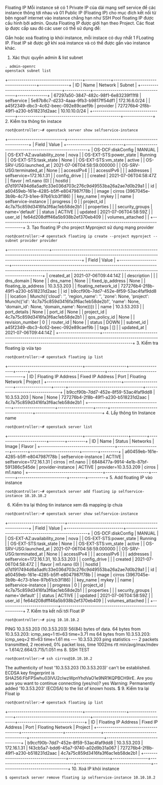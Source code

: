 Floating IP
Mỗi instance sẽ có 1 Private IP của dải mạng self service để các instance thông tới nhau và 01 Public IP (Floating IP) cho mục đích kết nối từ bên ngoaif internet vào instance chẳng hạn như SSH Pool floating IP được cấu hình bởi admin. Qouta Floating IP được giới hạn theo Project. Các float ip được cấp sau đó các user có thể sử dụng để:

Gắn hoặc xoá floating ip khỏi instance, mỗi instace có duy nhất 1 FLoating IP.
Float IP sẽ được gỡ khi xoá instance và có thể được gắn vào instance khác.
1. Xác thực quyền admin & list subnet
```
. admin-openrc
openstack subnet list
```
+--------------------------------------+-------------+--------------------------------------+---------------+
| ID                                   | Name        | Network                              | Subnet        |
+--------------------------------------+-------------+--------------------------------------+---------------+
| 67297a50-3847-482c-98f1-6e83239f11f8 | selfservice | 5e87b8c7-d233-4aaa-9fb3-b9817ff54df1 | 172.16.6.0/24 |
| a45f2349-dbc3-4c62-beec-092e89caef9b | provider    | 727276b4-2f8b-49f1-a230-b518231d2aac | 10.10.10.0/24 |
+--------------------------------------+-------------+--------------------------------------+---------------+
2. Kiểm tra thông tin instace
```
root@controller:~# openstack server show selfservice-instance
```
+-----------------------------+----------------------------------------------------------+
| Field                       | Value                                                    |
+-----------------------------+----------------------------------------------------------+
| OS-DCF:diskConfig           | MANUAL                                                   |
| OS-EXT-AZ:availability_zone | nova                                                     |
| OS-EXT-STS:power_state      | Running                                                  |
| OS-EXT-STS:task_state       | None                                                     |
| OS-EXT-STS:vm_state         | active                                                   |
| OS-SRV-USG:launched_at      | 2021-07-06T04:58:59.000000                               |
| OS-SRV-USG:terminated_at    | None                                                     |
| accessIPv4                  |                                                          |
| accessIPv6                  |                                                          |
| addresses                   | selfservice=172.16.1.31                                  |
| config_drive                |                                                          |
| created                     | 2021-07-06T04:58:47Z                                     |
| flavor                      | m1.nano (0)                                              |
| hostId                      | d7d1917494d6a5adfc33e036d703c276c9d49553ba26a2ae7d0b29a1 |
| id                          | a60459eb-161e-4285-b5ff-e8047987f78b                     |
| image                       | cirros (3967045e-3b9b-4c73-b1ee-97b61cb3f186)            |
| key_name                    | mykey                                                    |
| name                        | selfservice-instance                                     |
| progress                    | 0                                                        |
| project_id                  | 4c7a75c859d3416fa3f6ac1eb58de2b1                         |
| properties                  |                                                          |
| security_groups             | name='default'                                           |
| status                      | ACTIVE                                                   |
| updated                     | 2021-07-06T04:58:59Z                                     |
| user_id                     | fe64d208dfff46a5b938b2ef370eb409                         |
| volumes_attached            |                                                          |
+-----------------------------+----------------------------------------------------------+
3. Tạo floating IP cho project Myproject sử dụng mạng provider
``` 
root@controller:~# openstack floating ip create --project myproject --subnet provider provider
```
+---------------------+---------------------------------------------------------------------------------------------------------------------------------------------------------------------------+
| Field               | Value                                                                                                                                                                     |
+---------------------+---------------------------------------------------------------------------------------------------------------------------------------------------------------------------+
| created_at          | 2021-07-06T09:44:14Z                                                                                                                                                      |
| description         |                                                                                                                                                                           |
| dns_domain          | None                                                                                                                                                                      |
| dns_name            | None                                                                                                                                                                      |
| fixed_ip_address    | None                                                                                                                                                                      |
| floating_ip_address | 10.3.53.203                                                                                                                                                               |
| floating_network_id | 727276b4-2f8b-49f1-a230-b518231d2aac                                                                                                                                      |
| id                  | b9ccf90b-7dd7-452e-8f59-53ac4faf9dd8                                                                                                                                      |
| location            | Munch({'cloud': '', 'region_name': '', 'zone': None, 'project': Munch({'id': '4c7a75c859d3416fa3f6ac1eb58de2b1', 'name': None, 'domain_id': None, 'domain_name': None})}) |
| name                | 10.3.53.203                                                                                                                                                               |
| port_details        | None                                                                                                                                                                      |
| port_id             | None                                                                                                                                                                      |
| project_id          | 4c7a75c859d3416fa3f6ac1eb58de2b1                                                                                                                                          |
| qos_policy_id       | None                                                                                                                                                                      |
| revision_number     | 0                                                                                                                                                                         |
| router_id           | None                                                                                                                                                                      |
| status              | DOWN                                                                                                                                                                      |
| subnet_id           | a45f2349-dbc3-4c62-beec-092e89caef9b                                                                                                                                      |
| tags                | []                                                                                                                                                                        |
| updated_at          | 2021-07-06T09:44:14Z                                                                                                                                                      |
+---------------------+---------------------------------------------------------------------------------------------------------------------------------------------------------------------------+
3. Kiểm tra floating ip vừa tạo
```
root@controller:~# openstack floating ip list
```
+--------------------------------------+---------------------+------------------+------+--------------------------------------+----------------------------------+
| ID                                   | Floating IP Address | Fixed IP Address | Port | Floating Network                     | Project                          |
+--------------------------------------+---------------------+------------------+------+--------------------------------------+----------------------------------+
| b9ccf90b-7dd7-452e-8f59-53ac4faf9dd8 | 10.3.53.203         | None             | None | 727276b4-2f8b-49f1-a230-b518231d2aac | 4c7a75c859d3416fa3f6ac1eb58de2b1 |
+--------------------------------------+---------------------+------------------+------+--------------------------------------+----------------------------------+
4. Lấy thông tin Instance name
```
root@controller:~# openstack server list
```
+--------------------------------------+----------------------+--------+-------------------------+--------+---------+
| ID                                   | Name                 | Status | Networks                | Image  | Flavor  |
+--------------------------------------+----------------------+--------+-------------------------+--------+---------+
| a60459eb-161e-4285-b5ff-e8047987f78b | selfservice-instance | ACTIVE | selfservice=172.16.1.31 | cirros | m1.nano |
| 6848477a-9914-4e1b-87bf-591386c545de | provider-instance    | ACTIVE | provider=10.3.53.209    | cirros | m1.nano |
+--------------------------------------+----------------------+--------+-------------------------+--------+---------+
5. Add floating IP vào instance
```
root@controller:~# openstack server add floating ip selfservice-instance 10.10.10.2
```
6. Kiểm tra lại thông tin instance xem đã mapping ip chưa
```
root@controller:~# openstack server show selfservice-instance
```
+-----------------------------+----------------------------------------------------------+
| Field                       | Value                                                    |
+-----------------------------+----------------------------------------------------------+
| OS-DCF:diskConfig           | MANUAL                                                   |
| OS-EXT-AZ:availability_zone | nova                                                     |
| OS-EXT-STS:power_state      | Running                                                  |
| OS-EXT-STS:task_state       | None                                                     |
| OS-EXT-STS:vm_state         | active                                                   |
| OS-SRV-USG:launched_at      | 2021-07-06T04:58:59.000000                               |
| OS-SRV-USG:terminated_at    | None                                                     |
| accessIPv4                  |                                                          |
| accessIPv6                  |                                                          |
| addresses                   | selfservice=172.16.1.31, 10.3.53.203                     |
| config_drive                |                                                          |
| created                     | 2021-07-06T04:58:47Z                                     |
| flavor                      | m1.nano (0)                                              |
| hostId                      | d7d1917494d6a5adfc33e036d703c276c9d49553ba26a2ae7d0b29a1 |
| id                          | a60459eb-161e-4285-b5ff-e8047987f78b                     |
| image                       | cirros (3967045e-3b9b-4c73-b1ee-97b61cb3f186)            |
| key_name                    | mykey                                                    |
| name                        | selfservice-instance                                     |
| progress                    | 0                                                        |
| project_id                  | 4c7a75c859d3416fa3f6ac1eb58de2b1                         |
| properties                  |                                                          |
| security_groups             | name='default'                                           |
| status                      | ACTIVE                                                   |
| updated                     | 2021-07-06T04:58:59Z                                     |
| user_id                     | fe64d208dfff46a5b938b2ef370eb409                         |
| volumes_attached            |                                                          |
+-----------------------------+----------------------------------------------------------+
7. Kiểm tra kết nối tới Float IP
```
root@controller:~# ping 10.10.10.2
```
PING 10.3.53.203 (10.3.53.203) 56(84) bytes of data.
64 bytes from 10.3.53.203: icmp_seq=1 ttl=63 time=3.71 ms
64 bytes from 10.3.53.203: icmp_seq=2 ttl=63 time=1.61 ms
--- 10.3.53.203 ping statistics ---
2 packets transmitted, 2 received, 0% packet loss, time 1002ms
rtt min/avg/max/mdev = 1.614/2.664/3.715/1.051 ms
8. SSH TEST
```
root@controller:~# ssh cirros@10.10.10.2
```
The authenticity of host '10.3.53.203 (10.3.53.203)' can't be established.
ECDSA key fingerprint is SHA256:FbFPSwhu03IVU2clwzWpnYhdVaO1e9NR1KQPBCH9irE.
Are you sure you want to continue connecting (yes/no)? yes
Warning: Permanently added '10.3.53.203' (ECDSA) to the list of known hosts.
$ 
9. Kiểm tra lại Float ip
```
root@controller:~# openstack floating ip list
```
+--------------------------------------+---------------------+------------------+--------------------------------------+--------------------------------------+----------------------------------+
| ID                                   | Floating IP Address | Fixed IP Address | Port                                 | Floating Network                     | Project                          |
+--------------------------------------+---------------------+------------------+--------------------------------------+--------------------------------------+----------------------------------+
| b9ccf90b-7dd7-452e-8f59-53ac4faf9dd8 | 10.3.53.203         | 172.16.1.31      | f43cb5a7-bdd6-45a7-9740-a02d9b31a067 | 727276b4-2f8b-49f1-a230-b518231d2aac | 4c7a75c859d3416fa3f6ac1eb58de2b1 |
+--------------------------------------+---------------------+------------------+--------------------------------------+--------------------------------------+----------------------------------+
10. Xoá IP khỏi instance
```
$ openstack server remove floating ip selfservice-instance 10.10.10.2
```
